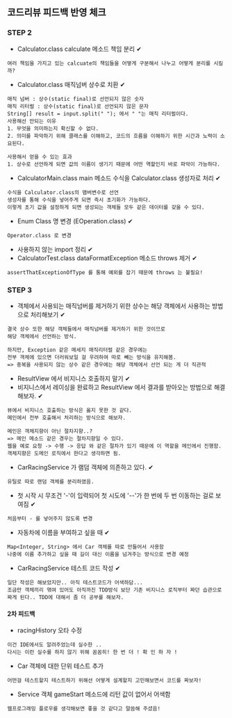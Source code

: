 ## 코드리뷰 피드백 반영 체크

### STEP 2
- Calculator.class calculate 메소드 책임 분리 ✔
```
여러 책임을 가지고 있는 calcuate의 책임들을 어떻게 구분해서 나누고 어떻게 분리를 시킬까?
```
- Calculator.class 매직넘버 상수로 치환 ✔
```
매직 넘버 : 상수(static final)로 선언되지 않은 숫자
매직 리터럴 : 상수(static final)로 선언되지 않은 문자
String[] result = input.split(" "); 에서 " "는 매직 리터럴이다.
사용해선 안되는 이유
1. 무엇을 의미하는지 확신할 수 없다.
2. 의미를 파악하기 위해 클래스를 이해하고, 코드의 흐름을 이해하기 위한 시간과 노력이 소요된다.

사용해서 얻을 수 있는 효과
1. 상수로 선언하게 되면 값의 이름이 생기기 때문에 어떤 역할인지 바로 파악이 가능하다.
```
- CalculatorMain.class main 메소드 수식을 Calculator.class 생성자로 처리 ✔
```
수식을 Calculator.class의 맴버변수로 선언
생성자를 통해 수식을 넣어주게 되면 즉시 초기화가 가능하다.
이렇게 초기 값을 설정하게 되면 생성되는 객체들 모두 같은 데이터를 갖을 수 있다.
```
- Enum Class 명 변경 (EOperation.class) ✔
```
Operator.class 로 변경
```
- 사용하지 않는 import 정리 ✔
- CalculatorTest.class dataFormatException 메소드 throws 제거 ✔
```
assertThatExceptionOfType 를 통해 예외를 잡기 때문에 throws 는 불필요!
```

### STEP 3
 - 객체에서 사용되는 매직넘버를 제거하기 위한 상수는 해당 객체에서 사용하는 방법으로 처리해보기 ✔
```
결국 상수 또한 해당 객체들에서 매직넘버를 제거하기 위한 것이므로
해당 객체에서 선언하는 방식.

하지만, Exception 같은 메세지 매직리터럴 같은 경우에는
전부 객체에 있으면 더러워보일 걸 우려하여 따로 빼는 방식을 유지해봄.
=> 중복을 사용되지 않는 상수 같은 경우에는 해당 객체에서 선언 되는 게 더 직관적
```

 - ResultView 에서 비지니스 호출하지 말기 ✔
 - 비지니스에서 레이싱을 완료하고 ResultView 에서 결과를 받아오는 방법으로 해결해보자. ✔
```
뷰에서 비지니스 호출하는 방식은 옳지 못한 것 같다.
메인에서 전부 호출해서 처리하는 방식으로 해보자.

메인은 객체지향이 아닌 절차지향..?
=> 메인 메소드 같은 경우는 절차지향일 수 있다.
웹을 예로 요청 -> 수행 -> 응답 와 같은 절차가 있기 때문에 이 역할을 메인에서 진행함.
객체지향은 도메인 로직에서 한다고 생각하면 됨.
```

 - CarRacingService 가 램덤 객체에 의존하고 있다. ✔
```
유틸로 따로 랜덤 객체를 분리하였음.
```

 - 첫 시작 시 무조건 '-'이 입력되어 첫 시도에 '--'가 한 번에 두 번 이동하는 걸로 보여짐 ✔
```
처음부터 - 를 넣어주지 않도록 변경
```

 - 자동차에 이름을 부여하고 싶을 때 ✔
```
Map<Integer, String> 에서 Car 객체를 따로 만들어서 사용함
나중에 이름 추가하고 싶을 때 길이 대신 이름을 넘겨주는 방식으로 변경 예정
```


 - CarRacingService 테스트 코드 작성 ✔
```
일단 작성은 해보았지만.. 아직 테스트코드가 어색하담...
조금만 객체끼리 엮여 있어도 아직까진 TDD방식 보단 기존 비지니스 로직부터 짜던 습관으로
짜게 된다.. TDD에 대해서 좀 더 공부를 해보자.
```

#### 2차 피드백
 - racingHistory 오타 수정
```
이건 IDE에서도 알려주었는데 실수한 ..
다시는 이런 실수를 하지 않기 위해 꼼꼼히! 한 번 더 ! 확 인 하 자 !
```

- Car 객체에 대한 단위 테스트 추가
```
어떤걸 테스트할지 테스트하기 위해선 어떻게 설계할지 고민해보면서 코드를 짜보자!
```

- Service 객체 gameStart 메소드에 리턴 값이 없어서 어색함
```
웹프로그래밍 플로우를 생각해보면 좋을 것 같다고 말씀해 주셨음!
```
